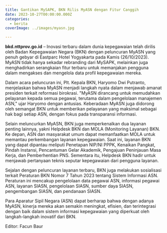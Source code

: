 ```yaml
---
title: Gantikan MySAPK, BKN Rilis MyASN dengan Fitur Canggih
date: 2023-10-27T00:00:00.000Z
categories:
  - berita
coverImage: ../images/myasn.jpg

---
```


**bkd.nttprov.go.id** – Inovasi terbaru dalam dunia kepegawaian telah dirilis oleh Badan Kepegawaian Negara (BKN) dengan peluncuran MyASN yang penuh gebyar di Eastparc Hotel Yogyakarta pada Kamis (26/10/2023). MyASN tidak hanya sekadar rebranding dari MySAPK, melainkan juga menghadirkan serangkaian fitur terbaru untuk memanjakan pengguna dalam mengakses dan mengelola data profil kepegawaian mereka.

Dalam acara peluncuran ini, Plt. Kepala BKN, Haryomo Dwi Putranto, menjelaskan bahwa MyASN menjadi langkah nyata dalam menjawab amanat presiden terkait reformasi birokrasi. "MyASN dirancang untuk memudahkan pelayanan kepada semua pegawai, terutama dalam pengelolaan manajemen ASN," ujar Haryomo dengan antusias. Keberadaan MyASN juga didorong oleh semangat BKN untuk memberikan pelayanan yang maksimal sebagai hak bagi setiap ASN, dengan fokus pada transparansi informasi.

Selain meluncurkan MyASN, BKN juga memperkenalkan dua layanan penting lainnya, yakni Helpdesk BKN dan MOLA (Monitoring Layanan) BKN. Ke depan, ASN dan masyarakat umum dapat memanfaatkan MOLA untuk memantau perkembangan layanan kepegawaian. Saat ini, layanan BKN yang dapat dipantau meliputi Penetapan NIP/NI PPPK, Kenaikan Pangkat, Pindah Instansi, Pencantuman Gelar Akademik, Pengajuan Peninjauan Masa Kerja, dan Pemberhentian PNS. Sementara itu, Helpdesk BKN hadir untuk menjawab pertanyaan teknis seputar kepegawaian dari pengguna layanan.

Sejalan dengan peluncuran layanan terbaru, BKN juga melakukan sosialisasi terkait Peraturan BKN Nomor 7 Tahun 2023 tentang Sistem Informasi ASN. Peraturan ini mencakup pengelolaan data pegawai ASN, informasi pegawai ASN, layanan SIASN, pengelolaan SIASN, sumber daya SIASN, pengembangan SIASN, dan pendanaan SIASN.

Para Aparatur Sipil Negara (ASN) dapat berharap bahwa dengan adanya MyASN, kinerja mereka akan semakin meningkat, efisien, dan terintegrasi dengan baik dalam sistem informasi kepegawaian yang diperkuat oleh langkah-langkah inovatif dari BKN.

Editor: Facun Baur
